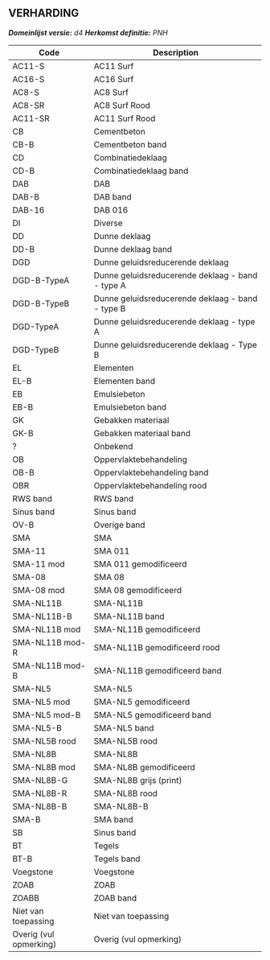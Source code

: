 ## VERHARDING

*__Domeinlijst versie:__ d4*
*__Herkomst definitie:__ PNH*

|__Code__ |__Description__	|
|	---	|	---	|
| AC11-S | AC11 Surf |
| AC16-S | AC16 Surf |
| AC8-S | AC8 Surf |
| AC8-SR | AC8 Surf Rood |
| AC11-SR | AC11 Surf Rood |
| CB | Cementbeton |
| CB-B | Cementbeton band |
| CD | Combinatiedeklaag |
| CD-B | Combinatiedeklaag band |
| DAB | DAB |
| DAB-B | DAB band |
| DAB-16 | DAB 016 |
| DI | Diverse |
| DD | Dunne deklaag |
| DD-B | Dunne deklaag band |
| DGD | Dunne geluidsreducerende deklaag |
| DGD-B-TypeA | Dunne geluidsreducerende deklaag - band - type A |
| DGD-B-TypeB | Dunne geluidsreducerende deklaag - band - type B |
| DGD-TypeA | Dunne geluidsreducerende deklaag - type A |
| DGD-TypeB | Dunne geluidsreducerende deklaag - Type B |
| EL | Elementen |
| EL-B | Elementen band |
| EB | Emulsiebeton |
| EB-B | Emulsiebeton band |
| GK | Gebakken materiaal |
| GK-B | Gebakken materiaal band|
| ? | Onbekend |
| OB | Oppervlaktebehandeling |
| OB-B | Oppervlaktebehandeling band |
| OBR | Oppervlaktebehandeling rood |
| RWS band | RWS band |
| Sinus band | Sinus band |
| OV-B | Overige band |
| SMA | SMA |
| SMA-11 | SMA 011 |
| SMA-11 mod | SMA 011 gemodificeerd |
| SMA-08 | SMA 08 |
| SMA-08 mod | SMA 08 gemodificeerd |
| SMA-NL11B | SMA-NL11B |
| SMA-NL11B-B | SMA-NL11B band |
| SMA-NL11B mod | SMA-NL11B gemodificeerd |
| SMA-NL11B mod-R | SMA-NL11B gemodificeerd rood |
| SMA-NL11B mod-B | SMA-NL11B gemodificeerd band |
| SMA-NL5 | SMA-NL5 |
| SMA-NL5 mod | SMA-NL5 gemodificeerd |
| SMA-NL5 mod-B | SMA-NL5 gemodificeerd band |
| SMA-NL5-B | SMA-NL5 band |
| SMA-NL5B rood | SMA-NL5B rood |
| SMA-NL8B | SMA-NL8B |
| SMA-NL8B mod | SMA-NL8B gemodificeerd |
| SMA-NL8B-G | SMA-NL8B grijs (print) |
| SMA-NL8B-R | SMA-NL8B rood |
| SMA-NL8B-B | SMA-NL8B-B |
| SMA-B | SMA band |
| SB | Sinus band |
| BT | Tegels |
| BT-B | Tegels band |
| Voegstone | Voegstone |
| ZOAB | ZOAB |
| ZOABB | ZOAB band |
| Niet van toepassing | Niet van toepassing |
| Overig (vul opmerking) | Overig (vul opmerking) |
